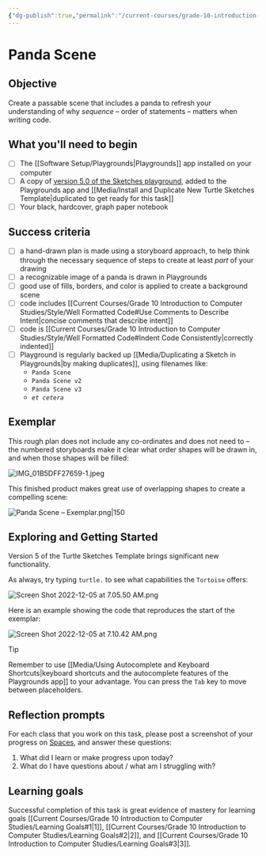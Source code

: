 ```yaml
---
{"dg-publish":true,"permalink":"/current-courses/grade-10-introduction-to-computer-studies/tasks/panda-scene/","tags":["ics2o"],"dgHomeLink":false}
---
```


# Panda Scene
## Objective
Create a passable scene that includes a panda to refresh your understanding of why *sequence* – order of statements – matters when writing code.
## What you'll need to begin
- [ ] The [[Software Setup/Playgrounds\|Playgrounds]] app installed on your computer
- [ ] A copy of [version 5.0 of the Sketches playground](https://www.icloud.com/iclouddrive/067aWMvIpKPy582rk6zbL31wg#Turtle_Sketches_Template_-_v5), added to the Playgrounds app and [[Media/Install and Duplicate New Turtle Sketches Template\|duplicated to get ready for this task]] 
- [ ] Your black, hardcover, graph paper notebook

## Success criteria
- [ ] a hand-drawn plan is made using a storyboard approach, to help think through the necessary sequence of steps to create at least *part* of your drawing
- [ ] a recognizable image of a panda is drawn in Playgrounds
- [ ] good use of fills, borders, and color is applied to create a background scene
- [ ] code includes [[Current Courses/Grade 10 Introduction to Computer Studies/Style/Well Formatted Code#Use Comments to Describe Intent\|concise comments that describe intent]]
- [ ] code is [[Current Courses/Grade 10 Introduction to Computer Studies/Style/Well Formatted Code#Indent Code Consistently\|correctly indented]]
- [ ] Playground is regularly backed up [[Media/Duplicating a Sketch in Playgrounds\|by making duplicates]], using filenames like:
	- `Panda Scene`
	- `Panda Scene v2`
	- `Panda Scene v3`
	- *`et cetera`*

## Exemplar

This rough plan does not include any co-ordinates and does not need to – the numbered storyboards make it clear what order shapes will be drawn in, and when those shapes will be filled:

![IMG_01B5DFF27659-1.jpeg](/img/user/Attachments/IMG_01B5DFF27659-1.jpeg)

This finished product makes great use of overlapping shapes to create a compelling scene:

![Panda Scene – Exemplar.png|150](/img/user/Attachments/Panda%20Scene%20%E2%80%93%20Exemplar.png)

## Exploring and Getting Started
Version 5 of the Turtle Sketches Template brings significant new functionality.

As always, try typing `turtle.` to see what capabilities the `Tortoise` offers:

![Screen Shot 2022-12-05 at 7.05.50 AM.png](/img/user/Attachments/Screen%20Shot%202022-12-05%20at%207.05.50%20AM.png)

Here is an example showing the code that reproduces the start of the exemplar:

![Screen Shot 2022-12-05 at 7.10.42 AM.png](/img/user/Attachments/Screen%20Shot%202022-12-05%20at%207.10.42%20AM.png)

> [!TIP]
> Remember to use [[Media/Using Autocomplete and Keyboard Shortcuts\|keyboard shortcuts and the autocomplete features of the Playgrounds app]] to your advantage. You can press the `Tab` key to move between placeholders.

## Reflection prompts
For each class that you work on this task, please post a screenshot of your progress on [Spaces](https://ca.spacesedu.com), and answer these questions:
1. What did I learn or make progress upon today?
2. What do I have questions about / what am I struggling with?
## Learning goals
Successful completion of this task is great evidence of mastery for learning goals [[Current Courses/Grade 10 Introduction to Computer Studies/Learning Goals#1\|1]], [[Current Courses/Grade 10 Introduction to Computer Studies/Learning Goals#2\|2]], and [[Current Courses/Grade 10 Introduction to Computer Studies/Learning Goals#3\|3]].